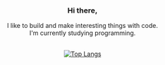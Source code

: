 ### <p align="center">Hi there,</p>

<div align="center">
I like to build and make interesting things with code.<br>
I'm currently studying programming.
<br><br>

[![Top Langs](https://github-readme-stats.vercel.app/api/top-langs/?username=zeapoz&layout=compact&theme=dark)](https://github.com/anuraghazra/github-readme-stats)
</div>
